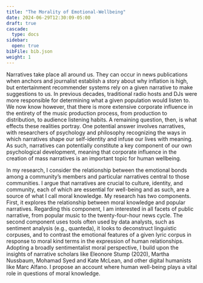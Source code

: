 ```yaml
---
title: "The Morality of Emotional-Wellbeing"
date: 2024-06-29T12:30:09-05:00
draft: true
cascade:
  type: docs
sidebar:
  open: true
bibFile: bib.json
weight: 1
---
```


Narratives take place all around us. They can occur in news publications when anchors and journalist establish a story about why inflation is high, but entertainment recommender systems rely on a given narrative to make suggestions to us. In previous decades, traditional radio hosts and DJs were more responsible for determining what a given population would listen to. We now know however, that there is more extensive corporate influence in the entirety of the music production process, from production to distribution, to audience listening habits. A remaining question, then, is what effects these realities portray. One potential answer involves narratives, with researchers of psychology and philosophy recognizing the ways in which narratives shape our self-identity and infuse our lives with meaning. As such, narratives can potentially constitute a key component of our own psychological development, meaning that corporate influence in the creation of mass narratives is an important topic for human wellbeing.

In my research, I consider the relationship between the emotional bonds among a community’s members and particular narratives central to those communities. I argue that narratives are crucial to culture, identity, and community, each of which are essential for well-being and as such, are a source of what I call moral knowledge. My research has two components. First, it explores the relationship between moral knowledge and popular narratives. Regarding this component, I am interested in all facets of public narrative, from popular music to the twenty-four-hour news cycle. The second component uses tools often used by data analysts, such as sentiment analysis (e.g., quanteda), it looks to deconstruct linguistic corpuses, and to contrast the emotional features of a given lyric corpus in response to moral kind terms in the expression of human relationships. Adopting a broadly sentimentalist moral perspective, I build upon the insights of narrative scholars like Eleonore Stump (2020), Martha Nussbaum, Mohamad Syed and Kate McLean, and other digital humanists like Marc Alfano. I propose an account where human well-being plays a vital role in questions of moral knowledge.
